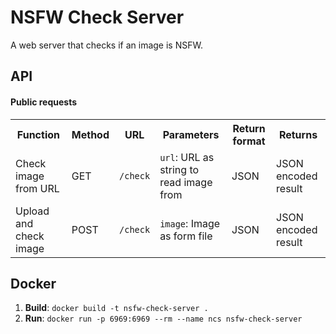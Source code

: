 # NSFW Check Server

A web server that checks if an image is NSFW.

## API

#### Public requests

<table>
  <tr>
    <th>Function</th>
    <th>Method</th>
    <th>URL</th>
    <th>Parameters</th>
    <th>Return format</th>
    <th>Returns</th>
  </tr>
  <tr>
    <td>Check image from URL</td>
    <td>GET</td>
    <td><code>/check</code></td>
    <td><code>url</code>: URL as string to read image from</td>
    <td>JSON</td>
    <td>JSON encoded result</td>
  </tr>
  <tr>
    <td>Upload and check image</td>
    <td>POST</td>
    <td><code>/check</code></td>
    <td><code>image</code>: Image as form file</td>
    <td>JSON</td>
    <td>JSON encoded result</td>
  </tr>
</table>

## Docker

1. **Build**: `docker build -t nsfw-check-server .`
2. **Run**: `docker run -p 6969:6969 --rm --name ncs nsfw-check-server`
